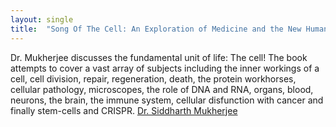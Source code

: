 ```yaml
---
layout: single
title:  "Song Of The Cell: An Exploration of Medicine and the New Human"
---
```

Dr. Mukherjee discusses the fundamental unit of life: The cell! The book attempts to cover a vast array of subjects including the inner workings of a cell, cell division, repair, regeneration, death, the protein workhorses, cellular pathology, microscopes,  the role of DNA and RNA, organs, blood, neurons, the brain, the immune system, cellular disfunction with cancer and finally stem-cells and CRISPR. 
[Dr. Siddharth Mukherjee](https://www.amazon.com/Song-Cell-Exploration-Medicine-Human/dp/1982117354/ref=asc_df_1982117354?tag=bingshoppinga-20&linkCode=df0&hvadid=80470633388611&hvnetw=o&hvqmt=e&hvbmt=be&hvdev=c&hvlocint=&hvlocphy=&hvtargid=pla-4584070158531457&psc=1)
